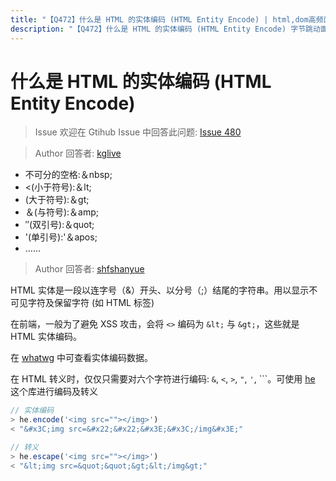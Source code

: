 ```yaml
---
title: "【Q472】什么是 HTML 的实体编码 (HTML Entity Encode) | html,dom高频面试题"
description: "【Q472】什么是 HTML 的实体编码 (HTML Entity Encode) 字节跳动面试题、阿里腾讯面试题、美团小米面试题。"
---
```


# 什么是 HTML 的实体编码 (HTML Entity Encode)

> Issue
> 欢迎在 Gtihub Issue 中回答此问题: [Issue 480](https://github.com/shfshanyue/Daily-Question/issues/480)

> Author
> 回答者: [kglive](https://github.com/kglive)

- 不可分的空格:＆nbsp;
- <(小于符号):＆lt;
- (大于符号):＆gt;
- ＆(与符号):＆amp;
- ″(双引号):＆quot;
- '(单引号):'＆apos;
- ……

> Author
> 回答者: [shfshanyue](https://github.com/shfshanyue)

HTML 实体是一段以连字号（&）开头、以分号（;）结尾的字符串。用以显示不可见字符及保留字符 (如 HTML 标签)

在前端，一般为了避免 XSS 攻击，会将 `<>` 编码为 `&lt;` 与 `&gt;`，这些就是 HTML 实体编码。

在 [whatwg](https://html.spec.whatwg.org/multipage/named-characters.html#named-character-references) 中可查看实体编码数据。

在 HTML 转义时，仅仅只需要对六个字符进行编码: `&`, `<`, `>`, `"`, `'`, `\``。可使用 [he](https://npm.devtool.tech/he) 这个库进行编码及转义

```js
// 实体编码
> he.encode('<img src=""></img>')
< "&#x3C;img src=&#x22;&#x22;&#x3E;&#x3C;/img&#x3E;"

// 转义
> he.escape('<img src=""></img>')
< "&lt;img src=&quot;&quot;&gt;&lt;/img&gt;"
```
